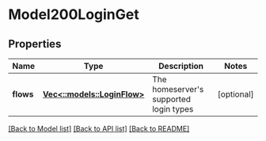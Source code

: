 # Model200LoginGet

## Properties

Name | Type | Description | Notes
------------ | ------------- | ------------- | -------------
**flows** | [**Vec<::models::LoginFlow>**](LoginFlow.md) | The homeserver's supported login types | [optional] 

[[Back to Model list]](../README.md#documentation-for-models) [[Back to API list]](../README.md#documentation-for-api-endpoints) [[Back to README]](../README.md)



